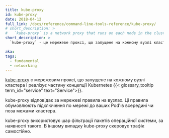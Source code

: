 ```yaml
---
title: kube-proxy
id: kube-proxy
date: 2018-04-12
full_link: /docs/reference/command-line-tools-reference/kube-proxy/
# short_description: >
#   `kube-proxy` is a network proxy that runs on each node in the cluster.
short_description: >
  `kube-proxy` - це мережеве проксі, що запущене на кожному вузлі кластера.

aka:
tags:
  - fundamental
  - networking
---
```


<!-- [kube-proxy](/docs/reference/command-line-tools-reference/kube-proxy/) is a
network proxy that runs on each node in your cluster, implementing part of
the Kubernetes {{< glossary_tooltip term_id="service">}} concept.
-->

[kube-proxy](/docs/reference/command-line-tools-reference/kube-proxy/) є
мережевим проксі, що запущене на кожному вузлі кластера і реалізує частину
концепції Kubernetes {{< glossary_tooltip term_id="service" text="Service">}}.

<!--more-->

<!--kube-proxy maintains network rules on nodes. These network rules allow
network communication to your Pods from network sessions inside or outside
of your cluster.
-->

kube-proxy відповідає за мережеві правила на вузлах. Ці правила обумовлюють
підключення по мережі до ваших Pod'ів всередині чи поза межами кластера.

<!--kube-proxy uses the operating system packet filtering layer if there is one
and it's available. Otherwise, kube-proxy forwards the traffic itself.
-->

kube-proxy використовує шар фільтрації пакетів операційної системи, за наявності
такого. В іншому випадку kube-proxy скеровує трафік самостійно.
